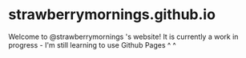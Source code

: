 # strawberrymornings.github.io

Welcome to @strawberrymornings 's website! It is currently a work in progress - I'm still learning to use Github Pages ^ ^
